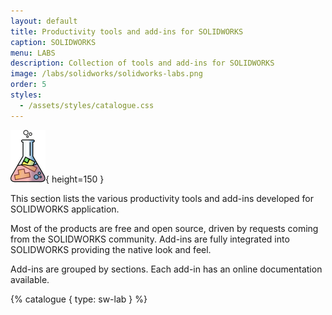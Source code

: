 ```yaml
---
layout: default
title: Productivity tools and add-ins for SOLIDWORKS
caption: SOLIDWORKS
menu: LABS
description: Collection of tools and add-ins for SOLIDWORKS
image: /labs/solidworks/solidworks-labs.png
order: 5
styles:
  - /assets/styles/catalogue.css
---
```

![SOLIDWORKS Labs](solidworks-labs.svg){ height=150 }

This section lists the various productivity tools and add-ins developed for SOLIDWORKS application.

Most of the products are free and open source, driven by requests coming from the SOLIDWORKS community. Add-ins are fully integrated into SOLIDWORKS providing the native look and feel.

Add-ins are grouped by sections. Each add-in has an online documentation available.

{% catalogue { type: sw-lab } %}

